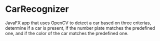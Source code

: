 # CarRecognizer
JavaFX app that uses OpenCV to detect a car based on three criterias, determine if a car is present, if the number plate matches the predefined one, and if the color of the car matches the predefined one.

